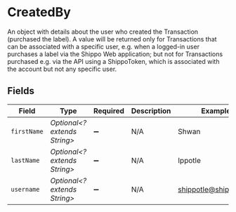 # CreatedBy

An object with details about the user who created the Transaction (purchased the label).
A value will be returned only for Transactions that can be associated with a specific user, e.g. when a logged-in
user purchases a label via the Shippo Web application; but not for Transactions purchased e.g. via the API using a ShippoToken,
which is associated with the account but not any specific user.


## Fields

| Field                        | Type                         | Required                     | Description                  | Example                      |
| ---------------------------- | ---------------------------- | ---------------------------- | ---------------------------- | ---------------------------- |
| `firstName`                  | *Optional<? extends String>* | :heavy_minus_sign:           | N/A                          | Shwan                        |
| `lastName`                   | *Optional<? extends String>* | :heavy_minus_sign:           | N/A                          | Ippotle                      |
| `username`                   | *Optional<? extends String>* | :heavy_minus_sign:           | N/A                          | shippotle@shippo.com         |